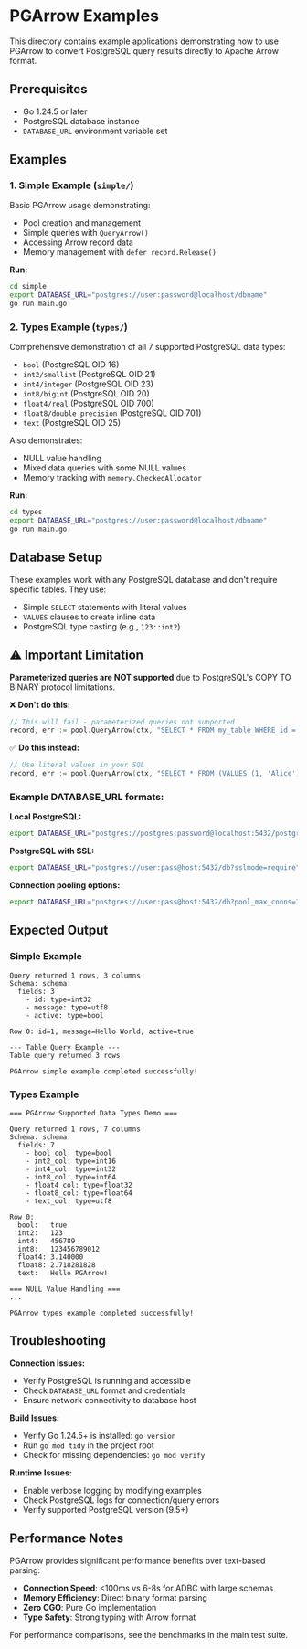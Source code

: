 # PGArrow Examples

This directory contains example applications demonstrating how to use PGArrow to convert PostgreSQL query results directly to Apache Arrow format.

## Prerequisites

- Go 1.24.5 or later
- PostgreSQL database instance
- `DATABASE_URL` environment variable set

## Examples

### 1. Simple Example (`simple/`)

Basic PGArrow usage demonstrating:
- Pool creation and management
- Simple queries with `QueryArrow()`
- Accessing Arrow record data
- Memory management with `defer record.Release()`

**Run:**
```bash
cd simple
export DATABASE_URL="postgres://user:password@localhost/dbname"
go run main.go
```

### 2. Types Example (`types/`)

Comprehensive demonstration of all 7 supported PostgreSQL data types:
- `bool` (PostgreSQL OID 16)
- `int2/smallint` (PostgreSQL OID 21) 
- `int4/integer` (PostgreSQL OID 23)
- `int8/bigint` (PostgreSQL OID 20)
- `float4/real` (PostgreSQL OID 700)
- `float8/double precision` (PostgreSQL OID 701)
- `text` (PostgreSQL OID 25)

Also demonstrates:
- NULL value handling
- Mixed data queries with some NULL values
- Memory tracking with `memory.CheckedAllocator`

**Run:**
```bash
cd types
export DATABASE_URL="postgres://user:password@localhost/dbname"
go run main.go
```

## Database Setup

These examples work with any PostgreSQL database and don't require specific tables. They use:
- Simple `SELECT` statements with literal values
- `VALUES` clauses to create inline data
- PostgreSQL type casting (e.g., `123::int2`)

## ⚠️ Important Limitation

**Parameterized queries are NOT supported** due to PostgreSQL's COPY TO BINARY protocol limitations. 

❌ **Don't do this:**
```go
// This will fail - parameterized queries not supported
record, err := pool.QueryArrow(ctx, "SELECT * FROM my_table WHERE id = $1", 123)
```

✅ **Do this instead:**
```go  
// Use literal values in your SQL
record, err := pool.QueryArrow(ctx, "SELECT * FROM (VALUES (1, 'Alice'), (2, 'Bob')) AS my_table(id, name) WHERE id = 123")
```

### Example DATABASE_URL formats:

**Local PostgreSQL:**
```bash
export DATABASE_URL="postgres://postgres:password@localhost:5432/postgres"
```

**PostgreSQL with SSL:**
```bash
export DATABASE_URL="postgres://user:pass@host:5432/db?sslmode=require"
```

**Connection pooling options:**
```bash
export DATABASE_URL="postgres://user:pass@host:5432/db?pool_max_conns=10"
```

## Expected Output

### Simple Example
```
Query returned 1 rows, 3 columns
Schema: schema:
  fields: 3
    - id: type=int32
    - message: type=utf8
    - active: type=bool

Row 0: id=1, message=Hello World, active=true

--- Table Query Example ---
Table query returned 3 rows

PGArrow simple example completed successfully!
```

### Types Example  
```
=== PGArrow Supported Data Types Demo ===

Query returned 1 rows, 7 columns
Schema: schema:
  fields: 7
    - bool_col: type=bool
    - int2_col: type=int16
    - int4_col: type=int32
    - int8_col: type=int64
    - float4_col: type=float32
    - float8_col: type=float64
    - text_col: type=utf8

Row 0:
  bool:   true
  int2:   123
  int4:   456789
  int8:   123456789012
  float4: 3.140000
  float8: 2.718281828
  text:   Hello PGArrow!

=== NULL Value Handling ===
...

PGArrow types example completed successfully!
```

## Troubleshooting

**Connection Issues:**
- Verify PostgreSQL is running and accessible
- Check `DATABASE_URL` format and credentials
- Ensure network connectivity to database host

**Build Issues:**
- Verify Go 1.24.5+ is installed: `go version`
- Run `go mod tidy` in the project root
- Check for missing dependencies: `go mod verify`

**Runtime Issues:**
- Enable verbose logging by modifying examples
- Check PostgreSQL logs for connection/query errors
- Verify supported PostgreSQL version (9.5+)

## Performance Notes

PGArrow provides significant performance benefits over text-based parsing:
- **Connection Speed**: <100ms vs 6-8s for ADBC with large schemas
- **Memory Efficiency**: Direct binary format parsing
- **Zero CGO**: Pure Go implementation
- **Type Safety**: Strong typing with Arrow format

For performance comparisons, see the benchmarks in the main test suite.